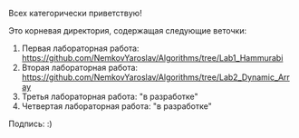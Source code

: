 Всех категорически приветствую!

Это корневая директория, содержащая следующие веточки:
1.  Первая лабораторная работа: https://github.com/NemkovYaroslav/Algorithms/tree/Lab1_Hammurabi
2.  Вторая лабораторная работа: https://github.com/NemkovYaroslav/Algorithms/tree/Lab2_Dynamic_Array
3.  Третья лабораторная работа: "в разработке"
4.  Четвертая лабораторная работа: "в разработке"

Подпись: :)

